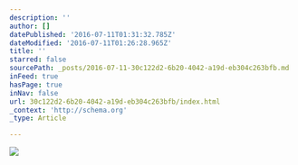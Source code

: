 ```yaml
---
description: ''
author: []
datePublished: '2016-07-11T01:31:32.785Z'
dateModified: '2016-07-11T01:26:28.965Z'
title: ''
starred: false
sourcePath: _posts/2016-07-11-30c122d2-6b20-4042-a19d-eb304c263bfb.md
inFeed: true
hasPage: true
inNav: false
url: 30c122d2-6b20-4042-a19d-eb304c263bfb/index.html
_context: 'http://schema.org'
_type: Article

---
```

![](https://the-grid-user-content.s3-us-west-2.amazonaws.com/96ecbad7-6ca5-4208-8810-648f6d83d7c7.jpg)